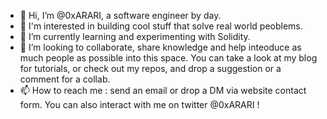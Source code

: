 - 👋 Hi, I’m @0xARARI, a software engineer by day.
- 👀 I'm interested in building cool stuff that solve real world peoblems.
- 🌱 I’m currently learning and experimenting with Solidity.
- 💞️ I’m looking to collaborate, share knowledge and help inteoduce as much people as possible into this space.
You can take a look at my blog for tutorials, or check out my repos, and drop a suggestion or a comment for a collab.
- 📫 How to reach me : send an email or drop a DM via website contact form.
You can also interact with me on twitter @0xARARI !

<!---
0xARARI/0xARARI is a ✨ special ✨ repository because its `README.md` (this file) appears on your GitHub profile.
You can click the Preview link to take a look at your changes.
--->
